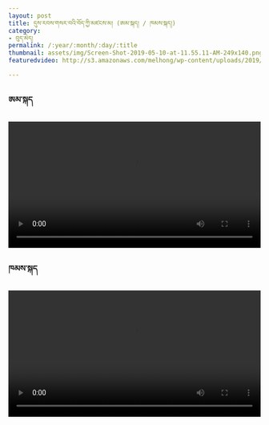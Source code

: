 ```yaml
---
layout: post
title: དུས་རབས་གསར་བའི་བོད་ཀྱི་མཛངས་མ། (ཨམ་སྐད། / ཁམས་སྐད།)
category:
- བུད་མེད།
permalink: /:year/:month/:day/:title
thumbnail: assets/img/Screen-Shot-2019-05-10-at-11.55.11-AM-249x140.png
featuredvideo: http://s3.amazonaws.com/melhong/wp-content/uploads/2019/05/11003503/Tsering-Dolma-Khamkay-low-res.mp4

---
```

<h3>ཨམ་སྐད</h3>

<video controls width="100%" src="http://s3.amazonaws.com/melhong/wp-content/uploads/2019/05/11003111/Tsering-Dolma-Amkhay-Low-Res.mp4">
</video>

<h3>ཁམས་སྐད</h3>
<video controls width="100%" src="http://s3.amazonaws.com/melhong/wp-content/uploads/2019/05/11003503/Tsering-Dolma-Khamkay-low-res.mp4">

</video>